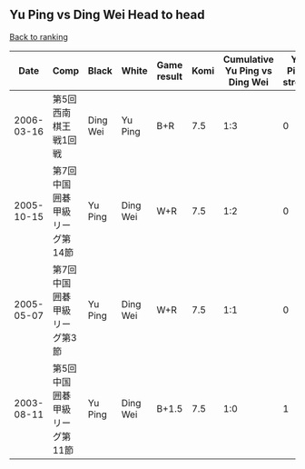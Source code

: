 ## Yu Ping vs Ding Wei Head to head

[Back to ranking](../../index.md)




| **Date** | **Comp** | **Black** | **White** | **Game result** | **Komi** | **Cumulative Yu Ping vs Ding Wei** | **Yu Ping streak** | **Ding Wei streak** | 
| --- | --- | --- | --- | --- | --- | --- | --- | --- |
| 2006-03-16 | 第5回西南棋王戦1回戦 | Ding Wei | Yu Ping | B+R | 7.5 | 1:3 | 0 | 3 | 
| 2005-10-15 | 第7回中国囲碁甲級リーグ第14節 | Yu Ping | Ding Wei | W+R | 7.5 | 1:2 | 0 | 2 | 
| 2005-05-07 | 第7回中国囲碁甲級リーグ第3節 | Yu Ping | Ding Wei | W+R | 7.5 | 1:1 | 0 | 1 | 
| 2003-08-11 | 第5回中国囲碁甲級リーグ第11節 | Yu Ping | Ding Wei | B+1.5 | 7.5 | 1:0 | 1 | 0 |




